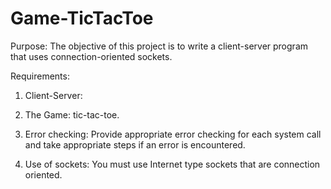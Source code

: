 # Game-TicTacToe

Purpose: The objective of this project is to write a client-server program that uses
connection-oriented sockets.

Requirements:

1. Client-Server:

2. The Game: tic-tac-toe.

3. Error checking: Provide appropriate error checking for each system call and take
appropriate steps if an error is encountered.

4. Use of sockets: You must use Internet type sockets that are connection oriented.
